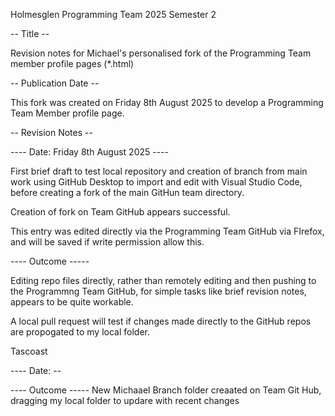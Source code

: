 Holmesglen Programming Team 2025 Semester 2

-- Title -- 

Revision notes for Michael's personalised fork of the Programming Team member profile pages (*.html)

-- Publication Date --

This fork was created on Friday 8th August 2025 to develop a Programming Team Member profile page.

-- Revision Notes --

---- Date: Friday 8th August 2025 ----

 First brief draft to test local repository and creation of branch from main work using GitHub Desktop to import and edit with Visual Studio Code, before creating a fork of the main GitHun team directory.

 Creation of fork on Team GitHub appears successful.

 This entry was edited directly via the Programming Team GitHub via FIrefox, and will be saved if write permission allow this.

---- Outcome -----

Editing repo files directly, rather than remotely editing and then pushing to the Programmng Team GitHub, for simple tasks like brief revision notes, appears to be quite workable.

A local pull request will test if changes made directly to the GitHub repos are propogated to my local folder.

Tascoast

---- Date: --

---- Outcome -----
New Michaael Branch folder creaated on Team Git Hub, dragging my local folder to updare with recent changes
 

